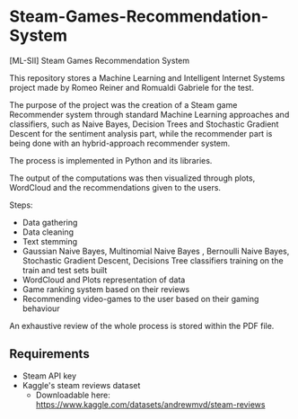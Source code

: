 # Steam-Games-Recommendation-System

[ML-SII] Steam Games Recommendation System

This repository stores a Machine Learning and Intelligent Internet Systems project made by Romeo Reiner and Romualdi Gabriele for the test.

The purpose of the project was the creation of a Steam game Recommender system through standard Machine Learning approaches and classifiers, such as Naive Bayes, Decision Trees and Stochastic Gradient Descent for the sentiment analysis part, while the recommender part is being done with an hybrid-approach recommender system.

The process is implemented in Python and its libraries.

The output of the computations was then visualized through plots, WordCloud and the recommendations given to the users.

Steps:

- Data gathering
- Data cleaning
- Text stemming
- Gaussian Naive Bayes, Multinomial Naive Bayes , Bernoulli Naive Bayes, Stochastic Gradient Descent, Decisions Tree classifiers training on the train and test sets built
- WordCloud and Plots representation of data
- Game ranking system based on their reviews
- Recommending video-games to the user based on their gaming behaviour

An exhaustive review of the whole process is stored within the PDF file.
  

## Requirements

- Steam API key
- Kaggle's steam reviews dataset
  - Downloadable here: https://www.kaggle.com/datasets/andrewmvd/steam-reviews

